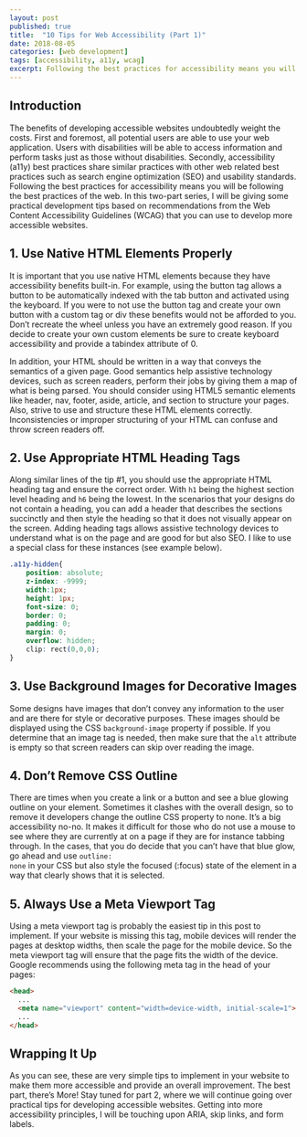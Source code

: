 ```yaml
---
layout: post
published: true
title:  "10 Tips for Web Accessibility (Part 1)"
date: 2018-08-05
categories: [web development]
tags: [accessibility, a11y, wcag]
excerpt: Following the best practices for accessibility means you will be adhering to the best practices of the web. In this two-part series, I will be giving some practical development tips based on recommendations from the Web Content Accessibility Guidelines (WCAG) that you can use to develop more accessible websites.
---
```

## Introduction

The benefits of developing accessible websites undoubtedly weight the costs. First and foremost, all potential users are able to use your web application. Users with disabilities will be able to access information and perform tasks just as those without disabilities. Secondly, accessibility (a11y) best practices share similar practices with other web related best practices such as search engine optimization (SEO) and usability standards. Following the best practices for accessibility means you will be following the best practices of the web. In this two-part series, I will be giving some practical development tips based on recommendations from the Web Content Accessibility Guidelines (WCAG) that you can use to develop more accessible websites.

## 1. Use Native HTML Elements Properly

It is important that you use native HTML elements because they have accessibility benefits built-in. For example, using the button tag allows a button to be automatically indexed with the tab button and activated using the keyboard. If you were to not use the button tag and create your own button with a custom tag or div these benefits would not be afforded to you. Don’t recreate the wheel unless you have an extremely good reason. If you decide to create your own custom elements be sure to create keyboard accessibility and provide a tabindex attribute of 0.

In addition, your HTML should be written in a way that conveys the semantics of a given page. Good semantics help assistive technology devices, such as screen readers, perform their jobs by giving them a map of what is being parsed. You should consider using HTML5 semantic elements like header, nav, footer, aside, article, and section to structure your pages. Also, strive to use and structure these HTML elements correctly. Inconsistencies or improper structuring of your HTML can confuse and throw screen readers off.

## 2. Use Appropriate HTML Heading Tags
Along similar lines of the tip #1, you should use the appropriate HTML heading tag and ensure the correct order. With <code>h1</code> being the highest section level heading and <code>h6</code> being the lowest. In the scenarios that your designs do not contain a heading, you can add a header that describes the sections succinctly and then style the heading so that it does not visually appear on the screen. Adding heading tags allows assistive technology devices to understand what is on the page and are good for but also SEO. I like to use a special class for these instances (see example below).

```css
.a11y-hidden{
	position: absolute;
	z-index: -9999;
	width:1px;
	height: 1px;
	font-size: 0;
	border: 0;
	padding: 0;
	margin: 0;
	overflow: hidden;
	clip: rect(0,0,0);
}
```
## 3. Use Background Images for Decorative Images
Some designs have images that don’t convey any information to the user and are there for style or decorative purposes. These images should be displayed using the CSS <code>background-image</code> property if possible. If you determine that an image tag is needed, then make sure that the <code>alt</code>  attribute is empty so that screen readers can skip over reading the image.

## 4. Don’t Remove CSS Outline
There are times when you create a link or a button and see a blue glowing outline on your element. Sometimes it clashes with the overall design, so to remove it developers change the outline CSS property to none. It’s a big accessibility no-no. It makes it difficult for those who do not use a mouse to see where they are currently at on a page if they are for instance tabbing through. In the cases, that you do decide that you can’t have that blue glow, go ahead and use <code>outline: none</code> in your CSS but also style the focused (:focus) state of the element in a way that clearly shows that it is selected.

## 5. Always Use a Meta Viewport Tag
Using a meta viewport tag is probably the easiest tip in this post to implement. If your website is missing this tag, mobile devices will render the pages at desktop widths, then scale the page for the mobile device. So the meta viewport tag will ensure that the page fits the width of the device. Google recommends using the following meta tag in the head of your pages:

```html
<head>
  ...
  <meta name="viewport" content="width=device-width, initial-scale=1">
  ...
</head>
```

## Wrapping It Up
As you can see, these are very simple tips to implement in your website to make them more accessible and provide an overall improvement. The best part, there’s More! Stay tuned for part 2, where we will continue going over practical tips for developing accessible websites. Getting into more accessibility principles, I will be touching upon ARIA, skip links, and form labels.